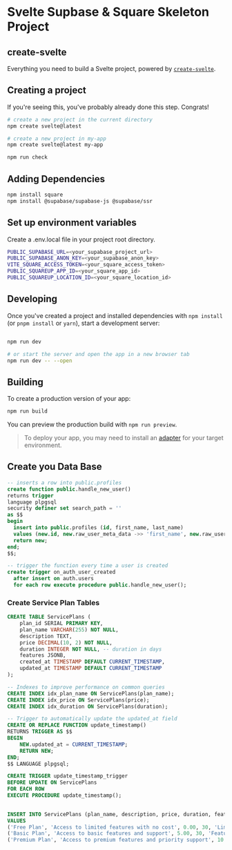 # Svelte Supbase & Square Skeleton Project


## create-svelte

Everything you need to build a Svelte project, powered by [`create-svelte`](https://github.com/sveltejs/kit/tree/main/packages/create-svelte).

## Creating a project

If you're seeing this, you've probably already done this step. Congrats!

```bash
# create a new project in the current directory
npm create svelte@latest

# create a new project in my-app
npm create svelte@latest my-app

npm run check
```

## Adding Dependencies

```bash
npm install square
npm install @supabase/supabase-js @supabase/ssr
```
## Set up environment variables

Create a .env.local file in your project root directory.

```bash
PUBLIC_SUPABASE_URL=<your_supabase_project_url>
PUBLIC_SUPABASE_ANON_KEY=<your_supabase_anon_key>
VITE_SQUARE_ACCESS_TOKEN=<your_square_access_token>
PUBLIC_SQUAREUP_APP_ID=<your_square_app_id>
PUBLIC_SQUAREUP_LOCATION_ID=<your_square_location_id>
```


## Developing

Once you've created a project and installed dependencies with `npm install` (or `pnpm install` or `yarn`), start a development server:

```bash

npm run dev

# or start the server and open the app in a new browser tab
npm run dev -- --open
```

## Building

To create a production version of your app:

```bash
npm run build
```

You can preview the production build with `npm run preview`.

> To deploy your app, you may need to install an [adapter](https://kit.svelte.dev/docs/adapters) for your target environment.

## Create you Data Base


```sql
-- inserts a row into public.profiles
create function public.handle_new_user()
returns trigger
language plpgsql
security definer set search_path = ''
as $$
begin
  insert into public.profiles (id, first_name, last_name)
  values (new.id, new.raw_user_meta_data ->> 'first_name', new.raw_user_meta_data ->> 'last_name');
  return new;
end;
$$;

-- trigger the function every time a user is created
create trigger on_auth_user_created
  after insert on auth.users
  for each row execute procedure public.handle_new_user();

```

### Create Service Plan Tables 

```sql
CREATE TABLE ServicePlans (
    plan_id SERIAL PRIMARY KEY,
    plan_name VARCHAR(255) NOT NULL,
    description TEXT,
    price DECIMAL(10, 2) NOT NULL,
    duration INTEGER NOT NULL, -- duration in days
    features JSONB,
    created_at TIMESTAMP DEFAULT CURRENT_TIMESTAMP,
    updated_at TIMESTAMP DEFAULT CURRENT_TIMESTAMP
);

-- Indexes to improve performance on common queries
CREATE INDEX idx_plan_name ON ServicePlans(plan_name);
CREATE INDEX idx_price ON ServicePlans(price);
CREATE INDEX idx_duration ON ServicePlans(duration);

-- Trigger to automatically update the updated_at field
CREATE OR REPLACE FUNCTION update_timestamp()
RETURNS TRIGGER AS $$
BEGIN
    NEW.updated_at = CURRENT_TIMESTAMP;
    RETURN NEW;
END;
$$ LANGUAGE plpgsql;

CREATE TRIGGER update_timestamp_trigger
BEFORE UPDATE ON ServicePlans
FOR EACH ROW
EXECUTE PROCEDURE update_timestamp();
```

```sql
 
INSERT INTO ServicePlans (plan_name, description, price, duration, features)
VALUES
('Free Plan', 'Access to limited features with no cost', 0.00, 30, 'Limited Feature 1, Limited Feature 2'),
('Basic Plan', 'Access to basic features and support', 5.00, 30, 'Feature 1, Feature 2'),
('Premium Plan', 'Access to premium features and priority support', 10.00, 30, 'Feature 1, Feature 2, Feature 3');
```